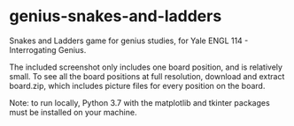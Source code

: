 # genius-snakes-and-ladders
Snakes and Ladders game for genius studies, for Yale ENGL 114 - Interrogating Genius.

The included screenshot only includes one board position, and is relatively small. To see all the board positions at full resolution, download and extract board.zip, which includes picture files for every position on the board.

Note: to run locally, Python 3.7 with the matplotlib and tkinter packages must be installed on your machine.
